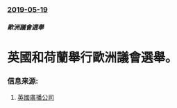 ### [2019-05-19](/news/2019/05/19/index.md)

##### 歐洲議會選舉
# 英國和荷蘭舉行歐洲議會選舉。 




### 信息来源:

1. [英國廣播公司](https://www.bbc.com/news/uk-politics-48372665)

